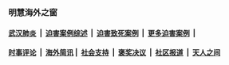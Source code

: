 
### 明慧海外之窗

####  [武汉肺炎](indexes/365.md?t=05131201) &nbsp;|&nbsp;  [迫害案例综述](indexes/328.md?t=05131201) &nbsp;|&nbsp; [迫害致死案例](indexes/277.md?t=05131201)  &nbsp;|&nbsp; [更多迫害案例](indexes/81.md?t=05131201)  &nbsp;|&nbsp; 
####  [时事评论](indexes/19.md?t=05131201) &nbsp;|&nbsp; [海外简讯](indexes/245.md?t=05131201)&nbsp;|&nbsp;  [社会支持](indexes/140.md?t=05131201) &nbsp;|&nbsp; [褒奖决议](indexes/282.md?t=05131201) &nbsp;|&nbsp; [社区报道](indexes/91.md?t=05131201)  &nbsp;|&nbsp; [天人之间](indexes/78.md?t=05131201) 

